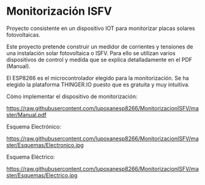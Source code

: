 # Monitorización ISFV
Proyecto consistente en un dispositivo IOT para monitorizar placas solares fotovoltaicas.

Este proyecto pretende construir un medidor de corrientes y tensiones de una instalación solar fotovoltaica o ISFV. 
Para ello se utilizan varios dispositivos de control y medida que se explica detalladamente en el PDF (Manual).

El ESP8266 es el microcontrolador elegido para la monitorización.
Se ha elegido la plataforma THINGER.IO puesto que es gratuita y muy intuitiva.

Cómo implementar el dispositivo de monitorización:

https://raw.githubusercontent.com/lupoxanesp8266/MonitorizacionISFV/master/Manual.pdf 

Esquema Electrónico:

https://raw.githubusercontent.com/lupoxanesp8266/MonitorizacionISFV/master/Esquemas/Electronico.jpg 

Esquema Eléctrico:

https://raw.githubusercontent.com/lupoxanesp8266/MonitorizacionISFV/master/Esquemas/Electrico.jpg 
